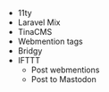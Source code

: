 - 11ty
- Laravel Mix
- TinaCMS
- Webmention tags
- Bridgy
- IFTTT
  - Post webmentions
  - Post to Mastodon

